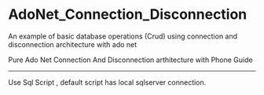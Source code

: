 # AdoNet_Connection_Disconnection
An example of basic database operations (Crud) using connection and disconnection architecture with ado net

Pure Ado Net Connection And Disconnection arthitecture with Phone Guide

***********************************************************************

Use Sql Script , default script has local sqlserver connection.

